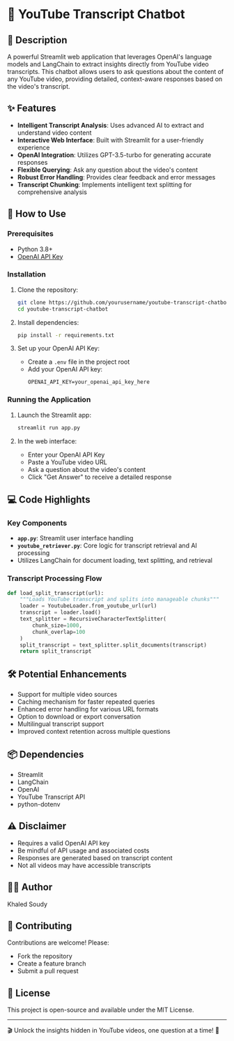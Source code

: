 # 🎥 YouTube Transcript Chatbot

## 📖 Description
A powerful Streamlit web application that leverages OpenAI's language models and LangChain to extract insights directly from YouTube video transcripts. This chatbot allows users to ask questions about the content of any YouTube video, providing detailed, context-aware responses based on the video's transcript.

## ✨ Features
- **Intelligent Transcript Analysis**: Uses advanced AI to extract and understand video content
- **Interactive Web Interface**: Built with Streamlit for a user-friendly experience
- **OpenAI Integration**: Utilizes GPT-3.5-turbo for generating accurate responses
- **Flexible Querying**: Ask any question about the video's content
- **Robust Error Handling**: Provides clear feedback and error messages
- **Transcript Chunking**: Implements intelligent text splitting for comprehensive analysis

## 🚀 How to Use
### Prerequisites
- Python 3.8+
- [OpenAI API Key](https://platform.openai.com/signup)

### Installation
1. Clone the repository:
   ```bash
   git clone https://github.com/yourusername/youtube-transcript-chatbot.git
   cd youtube-transcript-chatbot
   ```

2. Install dependencies:
   ```bash
   pip install -r requirements.txt
   ```

3. Set up your OpenAI API Key:
   - Create a `.env` file in the project root
   - Add your OpenAI API key:
     ```
     OPENAI_API_KEY=your_openai_api_key_here
     ```

### Running the Application
1. Launch the Streamlit app:
   ```bash
   streamlit run app.py
   ```

2. In the web interface:
   - Enter your OpenAI API Key
   - Paste a YouTube video URL
   - Ask a question about the video's content
   - Click "Get Answer" to receive a detailed response

## 💻 Code Highlights
### Key Components
- **`app.py`**: Streamlit user interface handling
- **`youtube_retriever.py`**: Core logic for transcript retrieval and AI processing
- Utilizes LangChain for document loading, text splitting, and retrieval

### Transcript Processing Flow
```python
def load_split_transcript(url):
    """Loads YouTube transcript and splits into manageable chunks"""
    loader = YoutubeLoader.from_youtube_url(url)
    transcript = loader.load()
    text_splitter = RecursiveCharacterTextSplitter(
        chunk_size=1000, 
        chunk_overlap=100
    )
    split_transcript = text_splitter.split_documents(transcript)
    return split_transcript
```

## 🛠️ Potential Enhancements
- Support for multiple video sources
- Caching mechanism for faster repeated queries
- Enhanced error handling for various URL formats
- Option to download or export conversation
- Multilingual transcript support
- Improved context retention across multiple questions

## 📦 Dependencies
- Streamlit
- LangChain
- OpenAI
- YouTube Transcript API
- python-dotenv

## ⚠️ Disclaimer
- Requires a valid OpenAI API key
- Be mindful of API usage and associated costs
- Responses are generated based on transcript content
- Not all videos may have accessible transcripts

## 👨‍💻 Author
Khaled Soudy

## 🤝 Contributing
Contributions are welcome! Please:
- Fork the repository
- Create a feature branch
- Submit a pull request

## 📄 License
This project is open-source and available under the MIT License.

---
🎬 Unlock the insights hidden in YouTube videos, one question at a time! 🤖